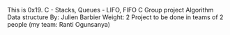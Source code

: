 This is 0x19. C - Stacks, Queues - LIFO, FIFO 
C Group project Algorithm Data structure
 By: Julien Barbier
 Weight: 2
 Project to be done in teams of 2 people (my team: Ranti Ogunsanya)
